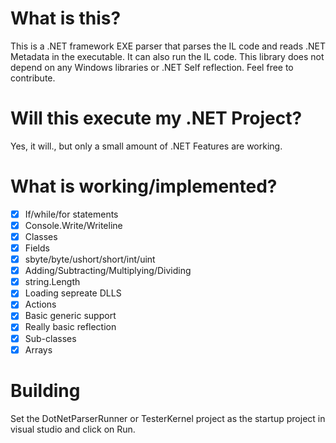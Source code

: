 # What is this?
This is a .NET framework EXE parser that parses the IL code and reads .NET Metadata in the executable. It can also run the IL code. This library does not depend on any Windows libraries or .NET Self reflection.
Feel free to contribute.

# Will this execute my .NET Project?
Yes, it will., but only a small amount of .NET Features are working.

# What is working/implemented?
- [X] If/while/for statements
- [X] Console.Write/Writeline
- [X] Classes
- [X] Fields
- [X] sbyte/byte/ushort/short/int/uint
- [X] Adding/Subtracting/Multiplying/Dividing
- [X] string.Length
- [X] Loading sepreate DLLS
- [X] Actions
- [X] Basic generic support
- [X] Really basic reflection
- [X] Sub-classes
- [X] Arrays

# Building
Set the DotNetParserRunner or TesterKernel project as the startup project in visual studio and click on Run.
